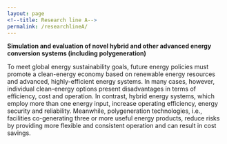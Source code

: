 ```yaml
---
layout: page
<!--title: Research line A-->
permalink: /researchlineA/ 
---
```


**Simulation and evaluation of novel hybrid and other advanced energy conversion systems (including polygeneration)**

To meet global energy sustainability goals, future energy policies must promote a clean-energy economy based on renewable energy resources and advanced, highly-efficient energy systems. In many cases, however, individual clean-energy options present disadvantages in terms of efficiency, cost and operation. In contrast, hybrid energy systems, which employ more than one energy input, increase operating efficiency, energy security and reliability. Meanwhile, polygeneration technologies, i.e., facilities co-generating three or more useful energy products, reduce risks by providing more flexible and consistent operation and can result in cost savings.
